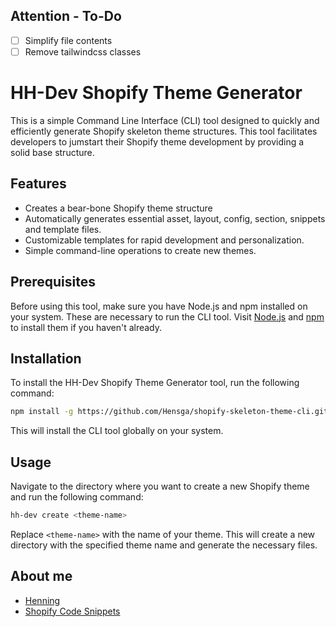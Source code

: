 ## Attention - To-Do

- [ ] Simplify file contents
- [ ] Remove tailwindcss classes

# HH-Dev Shopify Theme Generator

This is a simple Command Line Interface (CLI) tool designed to quickly and efficiently generate Shopify skeleton theme structures. This tool facilitates developers to jumstart their Shopify theme development by providing a solid base structure.

## Features

- Creates a bear-bone Shopify theme structure
- Automatically generates essential asset, layout, config, section, snippets and template files.
- Customizable templates for rapid development and personalization.
- Simple command-line operations to create new themes.

## Prerequisites

Before using this tool, make sure you have Node.js and npm installed on your system. These are necessary to run the CLI tool. Visit [Node.js](https://nodejs.org/) and [npm](https://www.npmjs.com/) to install them if you haven't already.

## Installation

To install the HH-Dev Shopify Theme Generator tool, run the following command:

```bash
npm install -g https://github.com/Hensga/shopify-skeleton-theme-cli.git
```

This will install the CLI tool globally on your system.

## Usage

Navigate to the directory where you want to create a new Shopify theme and run the following command:

```bash
hh-dev create <theme-name>
```

Replace `<theme-name>` with the name of your theme. This will create a new directory with the specified theme name and generate the necessary files.

## About me

- [Henning](https://henninghuth.dev)
- [Shopify Code Snippets](https://shop.henninghuth.dev)
